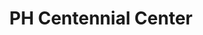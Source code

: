 ---
title: "PH Centennial Center"
url: /ciudad-de-panama/ph-centennial-center/
shop: centro comercial
---